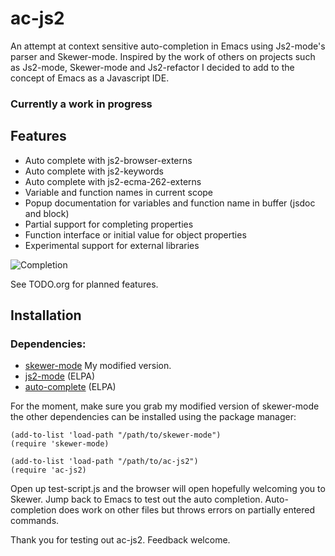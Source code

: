# ac-js2


An attempt at context sensitive auto-completion in Emacs using Js2-mode's parser and Skewer-mode. Inspired by the work of others on projects such as Js2-mode, Skewer-mode and Js2-refactor I decided to add to the concept of Emacs as a Javascript IDE.

### Currently a work in progress

## Features

 * Auto complete with js2-browser-externs
 * Auto complete with js2-keywords
 * Auto complete with js2-ecma-262-externs
 * Variable and function names in current scope
 * Popup documentation for variables and function name in buffer (jsdoc and block)
 * Partial support for completing properties
 * Function interface or initial value for object properties
 * Experimental support for external libraries

![Completion](https://raw.github.com/ScottyB/ac-js2/master/images/function-interface.png)

See TODO.org for planned features.

## Installation

### Dependencies:

 * [skewer-mode](https://github.com/ScottyB/skewer-mode) My modified version.
 * [js2-mode](https://github.com/mooz/js2-mode) (ELPA)
 * [auto-complete](https://github.com/auto-complete/auto-complete) (ELPA)

For the moment, make sure you grab my modified version of skewer-mode the other dependencies can be installed using the package manager:

```
(add-to-list 'load-path "/path/to/skewer-mode")
(require 'skewer-mode)
```

```
(add-to-list 'load-path "/path/to/ac-js2")
(require 'ac-js2)
```

Open up test-script.js and the browser will open hopefully welcoming you to Skewer. Jump back to Emacs to test out the auto completion. Auto-completion does work on other files but throws errors on partially entered commands.

Thank you for testing out ac-js2. Feedback welcome.
